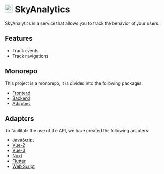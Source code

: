 # <img src="./packages/frontend/public/favicon.ico" width="25" height="25" /> SkyAnalytics
SkyAnalytics is a service that allows you to track the behavior of your users.

## Features
* Track events
* Track navigations

## Monorepo
This project is a monorepo, it is divided into the following packages:
* [Frontend](/packages/frontend/readme.md)
* [Backend](/packages/backend/readme.md)
* [Adapters](/packages/adapters)

## Adapters
To facilitate the use of the API, we have created the following adapters:
* [JavaScript](/packages/adapters/js/readme.md)
* [Vue-2](/packages/adapters/vue2/readme.md)
* [Vue-3](/packages/adapters/vue3/readme.md)
* [Nuxt](/packages/adapters/nuxt/README.md)
* [Flutter](/packages/adapters/flutter/README.md)
* [Web Script](/packages/adapters/web-script/readme.md)
